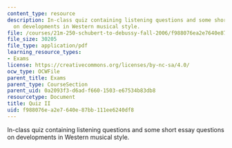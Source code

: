 ```yaml
---
content_type: resource
description: In-class quiz containing listening questions and some short essay questions
  on developments in Western musical style.
file: /courses/21m-250-schubert-to-debussy-fall-2006/f988076ea2e7640e87bb111ee6240df8_quiz2.pdf
file_size: 30205
file_type: application/pdf
learning_resource_types:
- Exams
license: https://creativecommons.org/licenses/by-nc-sa/4.0/
ocw_type: OCWFile
parent_title: Exams
parent_type: CourseSection
parent_uid: 0a2093f3-d6ad-f660-1503-e67534b83db8
resourcetype: Document
title: Quiz II
uid: f988076e-a2e7-640e-87bb-111ee6240df8
---
```

In-class quiz containing listening questions and some short essay questions on developments in Western musical style.